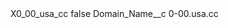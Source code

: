 <?xml version="1.0" encoding="UTF-8"?>
<CustomMetadata xmlns="http://soap.sforce.com/2006/04/metadata" xmlns:xsi="http://www.w3.org/2001/XMLSchema-instance" xmlns:xsd="http://www.w3.org/2001/XMLSchema">
    <label>X0_00_usa_cc</label>
    <protected>false</protected>
    <values>
        <field>Domain_Name__c</field>
        <value xsi:type="xsd:string">0-00.usa.cc</value>
    </values>
</CustomMetadata>
